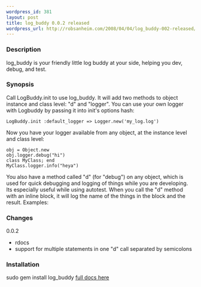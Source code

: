 ```yaml
--- 
wordpress_id: 381
layout: post
title: log_buddy 0.0.2 released
wordpress_url: http://robsanheim.com/2008/04/04/log_buddy-002-released/
---
```

<h3>Description</h3>
log_buddy is your friendly little log buddy at your side, helping you dev, debug, and test.

<h3>Synopsis</h3>

Call LogBuddy.init to use log_buddy.  It will add two methods to object instance and class level: "d" and "logger".  You can
use your own logger with Logbuddy by passing it into init's options hash:
    
    LogBuddy.init :default_logger => Logger.new('my_log.log')
    
Now you have your logger available from any object, at the instance level and class level:

    obj = Object.new
    obj.logger.debug("hi")
    class MyClass; end
    MyClass.logger.info("heya")

You also have a method called "d" (for "debug") on any object, which is used for quick debugging and logging of things while you are developing.  Its especially useful while using autotest.  When you call the "d" method with an inline block, it will log the name of the things
in the block and the result.  Examples:

<h3>Changes</h3>

0.0.2
* rdocs
* support for multiple statements in one "d" call separated by semicolons

<h3>Installation</h3>
sudo gem install log_buddy
<a href="http://thinkrelevance.rubyforge.org/log_buddy">full docs here</a>
